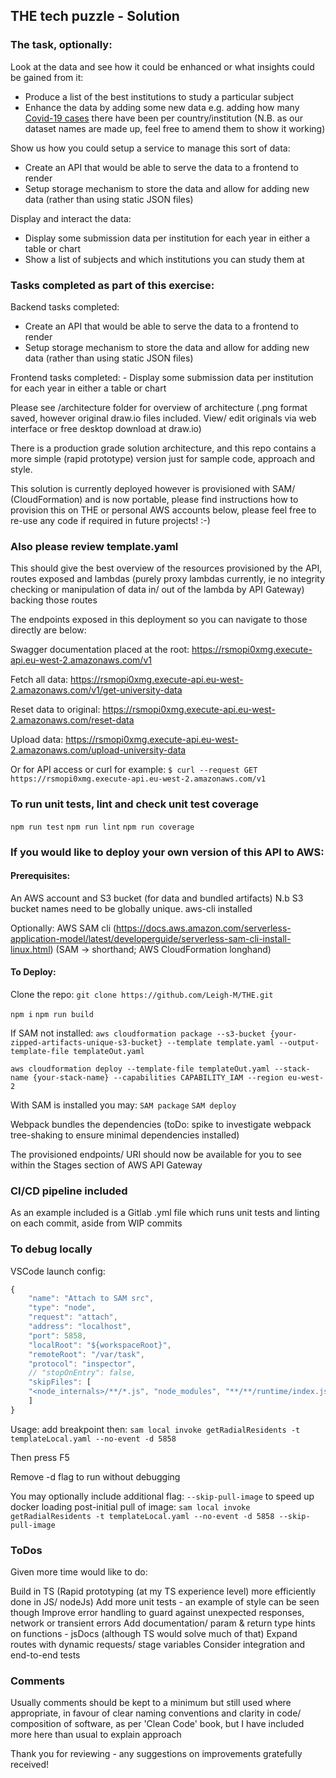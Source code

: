 ## THE tech puzzle - Solution
### The task, optionally:
  Look at the data and see how it could be enhanced or what insights could be gained from it:
  - Produce a list of the best institutions to study a particular subject
  - Enhance the data by adding some new data e.g. adding how many [Covid-19 cases](https://github.com/nytimes/covid-19-data) there have been per country/institution (N.B. as our dataset names are made up, feel free to amend them to show it working)

  Show us how you could setup a service to manage this sort of data:
  - Create an API that would be able to serve the data to a frontend to render
  - Setup storage mechanism to store the data and allow for adding new data (rather than using static JSON files)

  Display and interact the data:
  - Display some submission data per institution for each year in either a table or chart
  - Show a list of subjects and which institutions you can study them at

### Tasks completed as part of this exercise:
  Backend tasks completed:
  - Create an API that would be able to serve the data to a frontend to render
  - Setup storage mechanism to store the data and allow for adding new data (rather than using static JSON files)

  Frontend tasks completed:
    - Display some submission data per institution for each year in either a table or chart

Please see /architecture folder for overview of architecture (.png format saved, however original draw.io files included. View/ edit originals via web interface or free desktop download at draw.io)

There is a production grade solution architecture, and this repo contains a more simple (rapid prototype) version just for sample code, approach and style.

This solution is currently deployed however is provisioned with SAM/ (CloudFormation) and is now portable, please find instructions how to provision this on THE or personal AWS accounts below, please feel free to re-use any code if required in future projects! :-)

### Also please review template.yaml
This should give the best overview of the resources provisioned by the API, routes exposed and lambdas (purely proxy lambdas currently, ie no integrity checking or manipulation of data in/ out of the lambda by API Gateway) backing those routes

The endpoints exposed in this deployment so you can navigate to those directly are below:

Swagger documentation placed at the root:
https://rsmopi0xmg.execute-api.eu-west-2.amazonaws.com/v1

Fetch all data:
https://rsmopi0xmg.execute-api.eu-west-2.amazonaws.com/v1/get-university-data

Reset data to original:
https://rsmopi0xmg.execute-api.eu-west-2.amazonaws.com/reset-data

Upload data:
https://rsmopi0xmg.execute-api.eu-west-2.amazonaws.com/upload-university-data

Or for API access or curl for example:
  `$ curl --request GET https://rsmopi0xmg.execute-api.eu-west-2.amazonaws.com/v1`

### To run unit tests, lint and check unit test coverage
`npm run test`
`npm run lint`
`npm run coverage`

### If you would like to deploy your own version of this API to AWS:
#### Prerequisites:
An AWS account and S3 bucket (for data and bundled artifacts) N.b S3 bucket names need to be globally unique.
aws-cli installed

Optionally: AWS SAM cli (https://docs.aws.amazon.com/serverless-application-model/latest/developerguide/serverless-sam-cli-install-linux.html)
(SAM -> shorthand; AWS CloudFormation longhand)

#### To Deploy:
Clone the repo: `git clone https://github.com/Leigh-M/THE.git`

`npm i`
`npm run build`

If SAM not installed:
`aws cloudformation package --s3-bucket {your-zipped-artifacts-unique-s3-bucket} --template template.yaml --output-template-file templateOut.yaml`

`aws cloudformation deploy --template-file templateOut.yaml --stack-name {your-stack-name} --capabilities CAPABILITY_IAM --region eu-west-2`

With SAM is installed you may:
`SAM package`
`SAM deploy`

Webpack bundles the dependencies (toDo: spike to investigate webpack tree-shaking to ensure minimal dependencies installed)

The provisioned endpoints/ URI should now be available for you to see within the Stages section of AWS API Gateway

### CI/CD pipeline included
As an example included is a Gitlab .yml file which runs unit tests and linting on each commit, aside from WIP commits

### To debug locally
VSCode launch config:

```JavaScript
{
    "name": "Attach to SAM src",
    "type": "node",
    "request": "attach",
    "address": "localhost",
    "port": 5858,
    "localRoot": "${workspaceRoot}",
    "remoteRoot": "/var/task",
    "protocol": "inspector",
    // "stopOnEntry": false,
    "skipFiles": [
    "<node_internals>/**/*.js", "node_modules", "**/**/runtime/index.js",
    ]
}
```
Usage: add breakpoint then:
`sam local invoke getRadialResidents -t templateLocal.yaml --no-event -d 5858`

Then press F5

Remove -d flag to run without debugging

You may optionally include additional flag: `--skip-pull-image` to speed up docker loading post-initial pull of image:
`sam local invoke getRadialResidents -t templateLocal.yaml --no-event -d 5858 --skip-pull-image`

### ToDos
Given more time would like to do:

Build in TS (Rapid prototyping (at my TS experience level) more efficiently done in JS/ nodeJs)
Add more unit tests - an example of style can be seen though
Improve error handling to guard against unexpected responses, network or transient errors
Add documentation/ param & return type hints on functions - jsDocs (although TS would solve much of that)
Expand routes with dynamic requests/ stage variables
Consider integration and end-to-end tests

### Comments
Usually comments should be kept to a minimum but still used where appropriate, in favour of clear naming conventions and clarity in code/ composition of software, as per 'Clean Code' book, but I have included more here than usual to explain approach

Thank you for reviewing - any suggestions on improvements gratefully received!